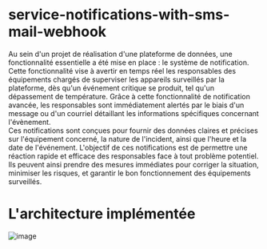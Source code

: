 # service-notifications-with-sms-mail-webhook
Au sein d'un projet de réalisation d'une plateforme de données, une fonctionnalité essentielle a été 
mise en place : le système de notification. Cette fonctionnalité vise à avertir en temps réel les 
responsables des équipements chargés de superviser les appareils surveillés par la plateforme, dès 
qu'un événement critique se produit, tel qu'un dépassement de température. 
Grâce à cette fonctionnalité de notification avancée, les responsables sont immédiatement alertés 
par le biais d'un message ou d'un courriel détaillant les informations spécifiques concernant 
l'évènement.  
Ces notifications sont conçues pour fournir des données claires et précises sur l'équipement 
concerné, la nature de l'incident, ainsi que l'heure et la date de l'événement. L'objectif de ces 
notifications est de permettre une réaction rapide et efficace des responsables face à tout problème 
potentiel. Ils peuvent ainsi prendre des mesures immédiates pour corriger la situation, minimiser les 
risques, et garantir le bon fonctionnement des équipements surveillés.

# L'architecture implémentée

![image](https://github.com/mostafasissi/service-notifications-with-sms-mail-webhook/assets/101025147/6b964757-1751-475a-9e69-d972d981a7c3)


